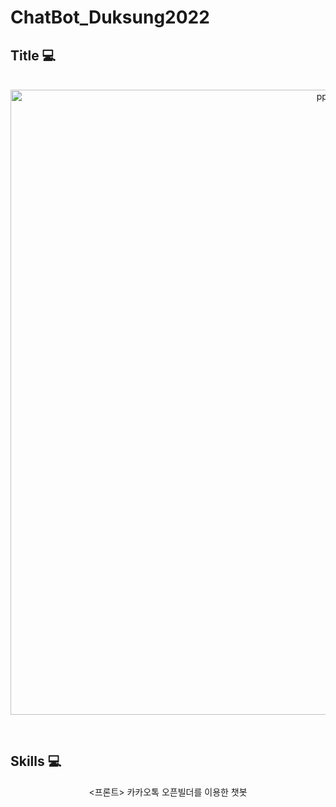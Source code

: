 # ChatBot_Duksung2022

## Title 💻

<p align="center">
  <br>
  <img width="1000" alt="ppt_2" src="https://user-images.githubusercontent.com/100370200/201041561-4d813044-bff0-409f-8fcb-0ca4da97f274.jpg">
  <br>
</p>
<br>

## Skills 💻

<p align="center">
  <프론트> 
    카카오톡 오픈빌더를 이용한 챗봇 



